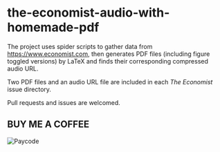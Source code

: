 # the-economist-audio-with-homemade-pdf
The project uses spider scripts to gather data from https://www.economist.com, then generates PDF files (including figure toggled versions) by LaTeX and finds their corresponding compressed audio URL.

Two PDF files and an audio URL file are included in each *The Economist* issue directory.

Pull requests and issues are welcomed.

## BUY ME A COFFEE

![Paycode](https://ml.yscale.cf/paycode.png)